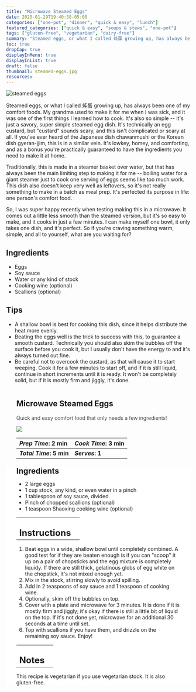 ```yaml
---
title: "Microwave Steamed Eggs"
date: 2025-01-29T19:40:58-05:00
categories: ["one-pot", "dinner", "quick & easy", "lunch"]
featured_categories: ["quick & easy", "soups & stews", "one-pot"]
tags: ["gluten-free", "vegetarian", "dairy-free"]
summary: "Steamed eggs, or what I called 炖蛋 growing up, has always been one of my comfort foods. My grandma used to make it for me when I was sick, and it was one of the first things I learned how to cook. It's also so simple -- it's just a savory, super simple steamed egg dish. It's technically an egg custard, but that sounds scary, and this isn't complicated or scary at all. If you've ever heard of the Japanese dish chawanmushi or the Korean dish gyeran-jjim, this is in a similar vein. It's lowkey, homey, and comforting, and as a bonus you're practically guaranteed to have the ingredients you need to make it at home."
toc: true
dropCap: true
displayInMenu: true
displayInList: true
draft: false
thumbnail: steamed-eggs.jpg
resources:
---
```


![steamed eggs](../../steamed-eggs.jpg)

Steamed eggs, or what I called 炖蛋 growing up, has always been one of my comfort foods. My grandma used to make it for me when I was sick, and it was one of the first things I learned how to cook. It's also so simple -- it's just a savory, super simple steamed egg dish. It's technically an egg custard, but "custard" sounds scary, and this isn't complicated or scary at all. If you've ever heard of the Japanese dish chawanmushi or the Korean dish gyeran-jjim, this is in a similar vein. It's lowkey, homey, and comforting, and as a bonus you're practically guaranteed to have the ingredients you need to make it at home. 

Traditionally, this is made in a steamer basket over water, but that has always been the main limiting step to making it for me -- boiling water for a giant steamer just to cook one serving of eggs seems like too much work. This dish also doesn't keep very well as leftovers, so it's not really something to make in a batch as meal prep. It's perfected its purpose in life: one person's comfort food. 

So, I was super happy recently when testing making this in a microwave. It comes out a little less smooth than the steamed version, but it's so easy to make, and it cooks in just a few minutes. I can make myself one bowl, it only takes one dish, and it's perfect. So if you're craving something warm, simple, and all to yourself, what are you waiting for?

## Ingredients

- Eggs
- Soy sauce
- Water or any kind of stock
- Cooking wine (optional)
- Scallions (optional)

## Tips

- A shallow bowl is best for cooking this dish, since it helps distribute the heat more evenly.
- Beating the eggs well is the trick to success with this, to guarantee a smooth custard. Technically you should also skim the bubbles off the surface before you cook it, but I usually don't have the energy to and it's always turned out fine.
- Be careful not to overcook the custard, as that will cause it to start weeping. Cook it for a few minutes to start off, and if it is still liquid, continue in short increments until it is ready. It won't be completely solid, but if it is mostly firm and jiggly, it's done.

<div class = "bg-pink-100 dark:bg-gray-700"  id = "recipe"> 
<div class = "bg-pink-100 dark:bg-gray-700"  style = "padding-left:2em; margin-top:0; margin-bottom:0;">

<div style="display:grid; align-items:start; justify-content:space-between; padding-right:2em" class="grid-cols-2 gap-2 md:gap-4 lg:gap-8 xl:gap-12"><div class = "mb-8"><h2>Microwave Steamed Eggs</h2><p style = "font-weight: 300;">Quick and easy comfort food that only needs a few ingredients!</p></div><img src="../../steamed-eggs.jpg"  class="w-full h-auto mx-auto"></div>

| _Prep Time_: 2 min  | _Cook Time_: 3 min  |
| :--- | :--- |
| **_Total Time_: 5 min** | **_Serves_: 1**  |

</div>
<div style="background-color: white; padding-left:2em; padding-right:2em; border-width:3px; border-color:lavenderblush; margin-top:0;">
 <div><h2 style = "margin-top:1em; margin-bottom:0;" >Ingredients</h2></div>

- 2 large eggs
- 1 cup stock, any kind, or even water in a pinch
- 1 tablespoon of soy sauce, divided 
- Pinch of chopped scallions (optional)
- 1 teaspoon Shaoxing cooking wine (optional)

|   |    |
| :--- | :--- |
| <div><h2 style = "margin-top:1em; margin-bottom:0;" >Instructions</h2></div>|   |

1. Beat eggs in a wide, shallow bowl until completely combined. A good test for if they are beaten enough is if you can "scoop" it up on a pair of chopsticks and the egg mixture is completely liquidy. If there are still thick, gelatinous globs of egg white on the chopstick, it's not mixed enough yet. 
2. Mix in the stock, stirring slowly to avoid spilling. 
3. Add in 2 teaspoons of soy sauce and 1 teaspoon of cooking wine.
4. Optionally, skim off the bubbles on top.
5. Cover with a plate and microwave for 3 minutes. It is done if it is mostly firm and jiggly; it's okay if there is still a little bit of liquid on the top. If it's not done yet, microwave for an additional 30 seconds at a time until set. 
6. Top with scallions if you have them, and drizzle on the remaining soy sauce. Enjoy!

|   |    |
| :--- | :--- |
| <div><h2 style = "margin-top:1em; margin-bottom:0;" >Notes</h2></div>|   |

This recipe is vegetarian if you use vegetarian stock. It is also gluten-free.

</div>
</div>
